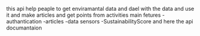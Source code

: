 this api help peaple to get enviramantal data and dael with the data and use it and make articles and get points from activities
main fetures
-authantication
-articles
-data sensors
-SustainabilityScore
and here the api documantaion
